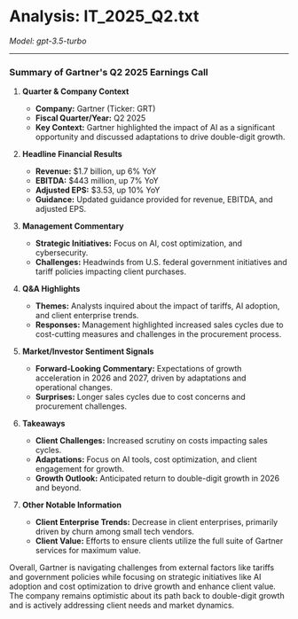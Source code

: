 # Analysis: IT_2025_Q2.txt

*Model: gpt-3.5-turbo*

---

### Summary of Gartner's Q2 2025 Earnings Call

1. **Quarter & Company Context**
   - **Company:** Gartner (Ticker: GRT)
   - **Fiscal Quarter/Year:** Q2 2025
   - **Key Context:** Gartner highlighted the impact of AI as a significant opportunity and discussed adaptations to drive double-digit growth.

2. **Headline Financial Results**
   - **Revenue:** $1.7 billion, up 6% YoY
   - **EBITDA:** $443 million, up 7% YoY
   - **Adjusted EPS:** $3.53, up 10% YoY
   - **Guidance:** Updated guidance provided for revenue, EBITDA, and adjusted EPS.

3. **Management Commentary**
   - **Strategic Initiatives:** Focus on AI, cost optimization, and cybersecurity.
   - **Challenges:** Headwinds from U.S. federal government initiatives and tariff policies impacting client purchases.

4. **Q&A Highlights**
   - **Themes:** Analysts inquired about the impact of tariffs, AI adoption, and client enterprise trends.
   - **Responses:** Management highlighted increased sales cycles due to cost-cutting measures and challenges in the procurement process.

5. **Market/Investor Sentiment Signals**
   - **Forward-Looking Commentary:** Expectations of growth acceleration in 2026 and 2027, driven by adaptations and operational changes.
   - **Surprises:** Longer sales cycles due to cost concerns and procurement challenges.

6. **Takeaways**
   - **Client Challenges:** Increased scrutiny on costs impacting sales cycles.
   - **Adaptations:** Focus on AI tools, cost optimization, and client engagement for growth.
   - **Growth Outlook:** Anticipated return to double-digit growth in 2026 and beyond.

7. **Other Notable Information**
   - **Client Enterprise Trends:** Decrease in client enterprises, primarily driven by churn among small tech vendors.
   - **Client Value:** Efforts to ensure clients utilize the full suite of Gartner services for maximum value.

Overall, Gartner is navigating challenges from external factors like tariffs and government policies while focusing on strategic initiatives like AI adoption and cost optimization to drive growth and enhance client value. The company remains optimistic about its path back to double-digit growth and is actively addressing client needs and market dynamics.